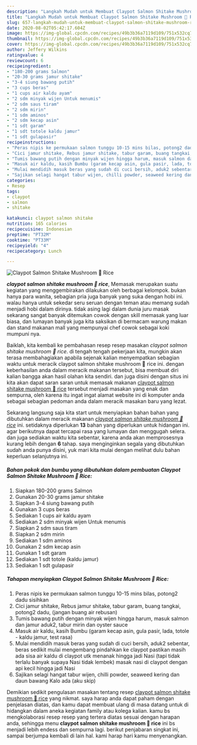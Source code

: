 ```yaml
---
description: "Langkah Mudah untuk Membuat Claypot Salmon Shitake Mushroom 🍄 Rice yang sempurna"
title: "Langkah Mudah untuk Membuat Claypot Salmon Shitake Mushroom 🍄 Rice yang sempurna"
slug: 657-langkah-mudah-untuk-membuat-claypot-salmon-shitake-mushroom-rice-yang-sempurna
date: 2020-08-02T05:42:17.604Z
image: https://img-global.cpcdn.com/recipes/49b3b36a7119d109/751x532cq70/claypot-salmon-shitake-mushroom-🍄-rice-foto-resep-utama.jpg
thumbnail: https://img-global.cpcdn.com/recipes/49b3b36a7119d109/751x532cq70/claypot-salmon-shitake-mushroom-🍄-rice-foto-resep-utama.jpg
cover: https://img-global.cpcdn.com/recipes/49b3b36a7119d109/751x532cq70/claypot-salmon-shitake-mushroom-🍄-rice-foto-resep-utama.jpg
author: Jeffery Wilkins
ratingvalue: 4
reviewcount: 6
recipeingredient:
- "180-200 grams Salmon"
- "20-30 grams jamur shitake"
- "3-4 siung bawang putih"
- "3 cups beras"
- "1 cups air kaldu ayam"
- "2 sdm minyak wijen Untuk menumis"
- "2 sdm saus tiram"
- "2 sdm mirin"
- "1 sdm aminos"
- "2 sdm kecap asin"
- "1 sdt garam"
- "1 sdt totole kaldu jamur"
- "1 sdt gulapasir"
recipeinstructions:
- "Peras nipis ke permukaan salmon tunggu 10-15 mins bilas, potong2 dadu sisihkan"
- "Cici jamur shitake, Rebus jamur shitake, tabur garam, buang tangkai, potong2 dadu, (jangan buang air rebusan)"
- "Tumis bawang putih dengan minyak wijen hingga harum, masuk salmon dan jamur aduk2, tabur mirin dan oyster sauce"
- "Masuk air kaldu, kasih Bumbu (garam kecap asin, gula pasir, lada, totole - kaldu jamur, test rasa)"
- "Mulai mendidih masuk beras yang sudah di cuci bersih, aduk2 sebentar, beras sedikit mulai mengembang pindahkan ke claypot pastikan masih ada sisa air kaldu di claypot utk menanak hingga jadi Nasi (tapi tidak terlalu banyak supaya Nasi tidak lembek) masak nasi di claypot dengan api kecil hingga jadi Nasi"
- "Sajikan selagi hangat tabur wijen, chilli powder, seaweed kering dan daun bawang Kalo ada (aku skip)"
categories:
- Resep
tags:
- claypot
- salmon
- shitake

katakunci: claypot salmon shitake 
nutrition: 165 calories
recipecuisine: Indonesian
preptime: "PT32M"
cooktime: "PT33M"
recipeyield: "4"
recipecategory: Lunch

---
```



![Claypot Salmon Shitake Mushroom 🍄 Rice](https://img-global.cpcdn.com/recipes/49b3b36a7119d109/751x532cq70/claypot-salmon-shitake-mushroom-🍄-rice-foto-resep-utama.jpg)

<b><i>claypot salmon shitake mushroom 🍄 rice</i></b>, Memasak merupakan suatu kegiatan yang menggembirakan dilakukan oleh berbagai kelompok. bukan hanya para wanita, sebagian pria juga banyak yang suka dengan hobi ini. walau hanya untuk sekedar seru seruan dengan teman atau memang sudah menjadi hobi dalam dirinya. tidak asing lagi dalam dunia juru masak sekarang sangat banyak ditemukan cowok dengan skill memasak yang luar biasa, dan lumayan banyak juga kita saksikan di bermacam warung makan dan stand makanan mall yang mempunyai chef cowok sebagai koki mumpuni nya.



Baiklah, kita kembali ke pembahasan resep resep masakan <i>claypot salmon shitake mushroom 🍄 rice</i>. di tengah tengah pekerjaan kita, mungkin akan terasa membahagiakan apabila sejenak kalian menyempatkan sebagian waktu untuk meracik claypot salmon shitake mushroom 🍄 rice ini. dengan keberhasilan anda dalam meracik makanan tersebut, bisa membuat diri kalian bangga akan hasil olahan kita sendiri. dan juga disini dengan situs ini kita akan dapat saran saran untuk memasak makanan <u>claypot salmon shitake mushroom 🍄 rice</u> tersebut menjadi masakan yang enak dan sempurna, oleh karena itu ingat ingat alamat website ini di komputer anda sebagai sebagian pedoman anda dalam meracik masakan baru yang lezat.


Sekarang langsung saja kita start untuk menyiapkan bahan bahan yang dibutuhkan dalam meracik makanan <u><i>claypot salmon shitake mushroom 🍄 rice</i></u> ini. setidaknya diperlukan <b>13</b> bahan yang diperlukan untuk hidangan ini. agar berikutnya dapat tercapai rasa yang lumayan dan menggugah selera. dan juga sediakan waktu kita sebentar, karena anda akan memprosesnya kurang lebih dengan <b>6</b> tahap. saya menginginkan segala yang dibutuhkan sudah anda punya disini, yuk mari kita mulai dengan melihat dulu bahan keperluan selanjutnya ini.

<!--inarticleads1-->

##### Bahan pokok dan bumbu yang dibutuhkan dalam pembuatan Claypot Salmon Shitake Mushroom 🍄 Rice:

1. Siapkan 180-200 grams Salmon
1. Gunakan 20-30 grams jamur shitake
1. Siapkan 3-4 siung bawang putih
1. Gunakan 3 cups beras
1. Sediakan 1 cups air kaldu ayam
1. Sediakan 2 sdm minyak wijen Untuk menumis
1. Siapkan 2 sdm saus tiram
1. Siapkan 2 sdm mirin
1. Sediakan 1 sdm aminos
1. Gunakan 2 sdm kecap asin
1. Gunakan 1 sdt garam
1. Sediakan 1 sdt totole (kaldu jamur)
1. Sediakan 1 sdt gulapasir




<!--inarticleads2-->

##### Tahapan menyiapkan Claypot Salmon Shitake Mushroom 🍄 Rice:

1. Peras nipis ke permukaan salmon tunggu 10-15 mins bilas, potong2 dadu sisihkan
1. Cici jamur shitake, Rebus jamur shitake, tabur garam, buang tangkai, potong2 dadu, (jangan buang air rebusan)
1. Tumis bawang putih dengan minyak wijen hingga harum, masuk salmon dan jamur aduk2, tabur mirin dan oyster sauce
1. Masuk air kaldu, kasih Bumbu (garam kecap asin, gula pasir, lada, totole - kaldu jamur, test rasa)
1. Mulai mendidih masuk beras yang sudah di cuci bersih, aduk2 sebentar, beras sedikit mulai mengembang pindahkan ke claypot pastikan masih ada sisa air kaldu di claypot utk menanak hingga jadi Nasi (tapi tidak terlalu banyak supaya Nasi tidak lembek) masak nasi di claypot dengan api kecil hingga jadi Nasi
1. Sajikan selagi hangat tabur wijen, chilli powder, seaweed kering dan daun bawang Kalo ada (aku skip)




Demikian sedikit pengulasan masakan tentang resep <u>claypot salmon shitake mushroom 🍄 rice</u> yang nikmat. saya harap anda dapat paham dengan penjelasan diatas, dan kamu dapat membuat ulang di masa datang untuk di hidangkan dalam aneka kegiatan family atau kolega kalian. kamu bs mengkolaborasi resep resep yang tertera diatas sesuai dengan harapan anda, sehingga menu <b>claypot salmon shitake mushroom 🍄 rice</b> ini bs menjadi lebih endess dan sempurna lagi. berikut penjabaran singkat ini, sampai berjumpa kembali di lain hal. kami harap hari kamu menyenangkan.
